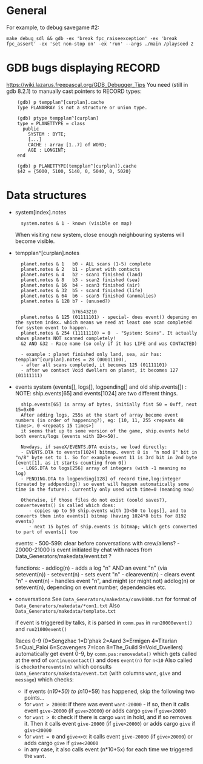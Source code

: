 General
=======

For example, to debug savegame #2:

`make debug_sdl && gdb -ex 'break fpc_raiseexception' -ex 'break fpc_assert' -ex 'set non-stop on' -ex 'run' --args ./main /playseed 2`


GDB bugs displaying RECORD
==========================
  https://wiki.lazarus.freepascal.org/GDB_Debugger_Tips
  You need (still in gdb 8.2.1) to manually cast pointers to RECORD types:

        (gdb) p tempplan^[curplan].cache
        Type PLANARRAY is not a structure or union type.

        (gdb) ptype tempplan^[curplan]
        type = PLANETTYPE = class
          public
            SYSTEM : BYTE;
            [...]
            CACHE : array [1..7] of WORD;
            AGE : LONGINT;
        end

        (gdb) p PLANETTYPE(tempplan^[curplan]).cache
        $42 = {5000, 5100, 5140, 0, 5040, 0, 5020}


Data structures
===============
- system[index].notes

        system.notes & 1 - known (visible on map)

  When visiting new system, close enough neighbouring systems will become visible.

- tempplan^[curplan].notes

        planet.notes & 1   b0 - ALL scans (1-5) complete
        planet.notes & 2   b1 - planet with contacts
        planet.notes & 4   b2 - scan1 finished (land)
        planet.notes & 8   b3 - scan2 finished (sea)
        planet.notes & 16  b4 - scan3 finished (air)
        planet.notes & 32  b5 - scan4 finished (life)
        planet.notes & 64  b6 - scan5 finished (anomalies)
        planet.notes & 128 b7 - (unused?)

                           b76543210
        planet.notes & 125 (01111101) - special- does event() depening on the system index. which means we need at least one scan completed for system event to happen.
        planet.notes & 254 (11111110) = 0  - "System: Scans". It actually shows planets NOT scanned completely!
        &2 AND &32 - Race name (so only if it has LIFE and was CONTACTED)

        - example : planet finished only land, sea, air has: tempplan^[curplan].notes = 28 (00011100), 
        - after all scans completed, it becomes 125 (01111101)
        - after we contact Void dwellers on planet, it becomes 127 (01111111)

- events system (events[], logs[], logpending[] and old ship.events[]) :
	NOTE: ship.events[65] and events[1024] are two different things.

        ship.events[65] is array of bytes, initially fist 50 = 0xff, next 15=0x00
        After adding logs, 255s at the start of array become event numbers (in order of happening?), eg: [10, 11, 255 <repeats 48 times>, 0 <repeats 15 times>]
        it seems that up to some version of the game, ship.events held both events/logs (events with ID<=50).

        Nowdays, if saveX/EVENTS.DTA exists, we load directly:
        - EVENTS.DTA to events[1024] bitmap. event 8 is  "n mod 8" bit in "n/8" byte set to 1. So for example event 11 is 3rd bit in 2nd byte [event[1], as it starts counting from 0])
        - LOGS.DTA to logs[256] array of integers (with -1 meaning no log)
        - PENDING.DTA to logpending[128] of record time,log:integer (created by addpending() so event will happen automatically some time in the future). Currently only used with time=0 (meaning now)

        Otherwise, if those files do not exist (ooold saves?), convertevents() is called which does:
           - copies up to 50 ship.events with ID<50 to logs[], and to converts them into events[] bitmap (having 1024*8 bits for 8192 events)
           - next 15 bytes of ship.events is bitmap; which gets converted to part of events[] too

	events:
		- 500-599: clear before conversations with crew/aliens?
		- 20000-21000 is event initiated by chat with races from  Data_Generators/makedata/event.txt ?

	functions:
		- addlog(n) - adds a log "n" AND an event "n" (via setevent(n))
		- setevent(n) - sets event "n"
		- clearevent(n) - clears event "n"
		- event(n) - handles event "n", and might (or might not) addlog(n) or setevent(n), depending on event number, dependencies etc.

- conversations
	See `Data_Generators/makedata/conv0000.txt` for format of `Data_Generators/makedata/*con1.txt`
	Also `Data_Generators/makedata/template.txt`

	if event is triggered by talks, it is parsed in `comm.pas` in `run20000event()` and `run21000event()`

	Races 0-9 (0=Sengzhac 1=D'phak 2=Aard 3=Ermigen 4=Titarian 5=Quai_Paloi 6=Scavengers 7=Icon 8=The_Guild 9=Void_Dwellers)
	automatically get event 0-9, by `comm.pas:removedata()` which gets called at the end of `continuecontact()` and does `event(n)` for `n<10`
	Also called is `checkotherevents(n)` which consults `Data_Generators/makedata/event.txt` (with columns `want`, `give` and `message`) which checks:
	- if events (n*10+50) to (n*10+59) has happened, skip the following two points...
	- for `want > 20000`: if there was event `want-20000` - if so, then it calls event `give-20000` (if `give>20000`) or adds cargo `give` if `give<20000` 
	- for `want > 0`: check if there is cargo `want` in hold, and if so removes it. Then it calls event `give-20000` (if `give>20000`) or adds cargo `give` if `give<20000` 
	- for `want = 0` and `give<>0`: it calls event `give-20000` (if `give>20000`) or adds cargo `give` if `give<20000` 
	- in any case, it also calls event (n*10+5x) for each time we triggered the `want`.
